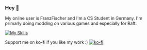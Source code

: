 ### Hey :wave:

My online user is FranzFischer and I'm a CS Student in Germany. I'm primarly doing modding on various games and especially for Raft.

[![My Skills](https://skillicons.dev/icons?i=cs,js,html,css,androidstudio,bash,discord,bots,dotnet,git,github,gitlab,java,jquery,latex,linux,lua,md,mysql,php,py,replit,scala,unity,visualstudio,vscode)](https://skillicons.dev)

Support me on ko-fi if you like my work :) [![ko-fi](https://ko-fi.com/img/githubbutton_sm.svg)](https://ko-fi.com/U7U1XZHXW)
